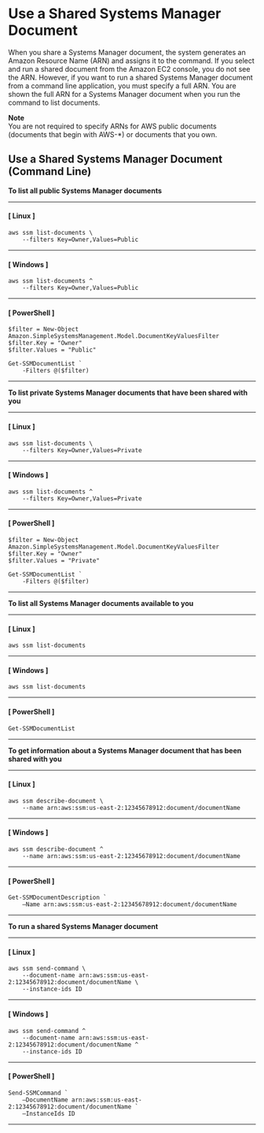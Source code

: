# Use a Shared Systems Manager Document<a name="ssm-using-shared"></a>

When you share a Systems Manager document, the system generates an Amazon Resource Name \(ARN\) and assigns it to the command\. If you select and run a shared document from the Amazon EC2 console, you do not see the ARN\. However, if you want to run a shared Systems Manager document from a command line application, you must specify a full ARN\. You are shown the full ARN for a Systems Manager document when you run the command to list documents\. 

**Note**  
You are not required to specify ARNs for AWS public documents \(documents that begin with AWS\-\*\) or documents that you own\.

## Use a Shared Systems Manager Document \(Command Line\)<a name="ssm-using-shared-cli"></a>

**To list all public Systems Manager documents**

------
#### [ Linux ]

```
aws ssm list-documents \
    --filters Key=Owner,Values=Public
```

------
#### [ Windows ]

```
aws ssm list-documents ^
    --filters Key=Owner,Values=Public
```

------
#### [ PowerShell ]

```
$filter = New-Object Amazon.SimpleSystemsManagement.Model.DocumentKeyValuesFilter
$filter.Key = "Owner"
$filter.Values = "Public"

Get-SSMDocumentList `
    -Filters @($filter)
```

------

**To list private Systems Manager documents that have been shared with you**

------
#### [ Linux ]

```
aws ssm list-documents \
    --filters Key=Owner,Values=Private
```

------
#### [ Windows ]

```
aws ssm list-documents ^
    --filters Key=Owner,Values=Private
```

------
#### [ PowerShell ]

```
$filter = New-Object Amazon.SimpleSystemsManagement.Model.DocumentKeyValuesFilter
$filter.Key = "Owner"
$filter.Values = "Private"

Get-SSMDocumentList `
    -Filters @($filter)
```

------

**To list all Systems Manager documents available to you**

------
#### [ Linux ]

```
aws ssm list-documents
```

------
#### [ Windows ]

```
aws ssm list-documents
```

------
#### [ PowerShell ]

```
Get-SSMDocumentList
```

------

**To get information about a Systems Manager document that has been shared with you**

------
#### [ Linux ]

```
aws ssm describe-document \
    --name arn:aws:ssm:us-east-2:12345678912:document/documentName
```

------
#### [ Windows ]

```
aws ssm describe-document ^
    --name arn:aws:ssm:us-east-2:12345678912:document/documentName
```

------
#### [ PowerShell ]

```
Get-SSMDocumentDescription `
    –Name arn:aws:ssm:us-east-2:12345678912:document/documentName
```

------

**To run a shared Systems Manager document**

------
#### [ Linux ]

```
aws ssm send-command \
    --document-name arn:aws:ssm:us-east-2:12345678912:document/documentName \
    --instance-ids ID
```

------
#### [ Windows ]

```
aws ssm send-command ^
    --document-name arn:aws:ssm:us-east-2:12345678912:document/documentName ^
    --instance-ids ID
```

------
#### [ PowerShell ]

```
Send-SSMCommand `
    –DocumentName arn:aws:ssm:us-east-2:12345678912:document/documentName `
    –InstanceIds ID
```

------